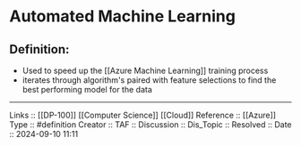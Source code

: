 # Automated Machine Learning

## Definition:

- Used to speed up the [[Azure Machine Learning]] training process
- iterates through algorithm's paired with feature selections to find the best performing model for the data
---
Links :: [[DP-100]] [[Computer Science]] [[Cloud]]
Reference ::  [[Azure]]
Type :: #definition
Creator ::
TAF ::
Discussion ::
Dis_Topic :: 
Resolved ::
Date :: 2024-09-10 11:11
